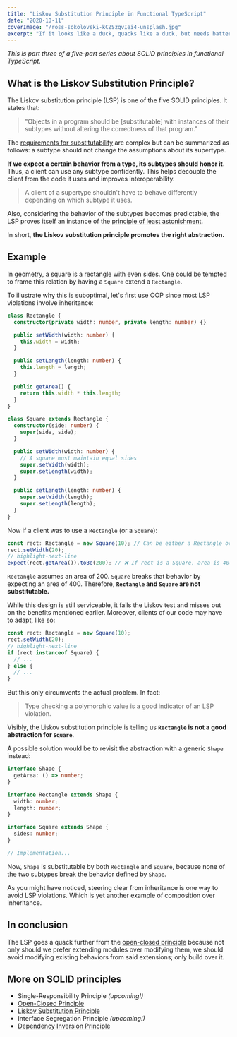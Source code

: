 ```yaml
---
title: "Liskov Substitution Principle in Functional TypeScript"
date: "2020-10-11"
coverImage: "/ross-sokolovski-kCZSzqvIei4-unsplash.jpg"
excerpt: "If it looks like a duck, quacks like a duck, but needs batteries, you probably have the wrong abstraction."
---
```


_This is part three of a five-part series about SOLID principles in functional TypeScript._

## What is the Liskov Substitution Principle?

The Liskov substitution principle (LSP) is one of the five SOLID principles. It states that:

> "Objects in a program should be [substitutable] with instances of their subtypes without altering the correctness of that program."

The [requirements for substitutability](https://en.wikipedia.org/wiki/Liskov_substitution_principle#Principle) are complex but can be summarized as follows:
a subtype should not change the assumptions about its supertype.

**If we expect a certain behavior from a type, its subtypes should honor it.** Thus, a client can use any subtype confidently.
This helps decouple the client from the code it uses and improves interoperability.

> A client of a supertype shouldn't have to behave differently depending on which subtype it uses.

Also, considering the behavior of the subtypes becomes predictable, the LSP proves itself an instance of the [principle of least astonishment](https://en.wikipedia.org/wiki/Principle_of_least_astonishment).

In short, **the Liskov substitution principle promotes the right abstraction.**

## Example

In geometry, a square is a rectangle with even sides.
One could be tempted to frame this relation by having a `Square` extend a `Rectangle`.

To illustrate why this is suboptimal, let's first use OOP since most LSP violations involve inheritance:

```ts
class Rectangle {
  constructor(private width: number, private length: number) {}

  public setWidth(width: number) {
    this.width = width;
  }

  public setLength(length: number) {
    this.length = length;
  }

  public getArea() {
    return this.width * this.length;
  }
}
```

```ts
class Square extends Rectangle {
  constructor(side: number) {
    super(side, side);
  }

  public setWidth(width: number) {
    // A square must maintain equal sides
    super.setWidth(width);
    super.setLength(width);
  }

  public setLength(length: number) {
    super.setWidth(length);
    super.setLength(length);
  }
}
```

Now if a client was to use a `Rectangle` (or a `Square`):

```ts
const rect: Rectangle = new Square(10); // Can be either a Rectangle or a Square
rect.setWidth(20);
// highlight-next-line
expect(rect.getArea()).toBe(200); // ❌ If rect is a Square, area is 400
```

`Rectangle` assumes an area of 200. `Square` breaks that behavior by expecting an area of 400.
Therefore, **`Rectangle` and `Square` are not substitutable.**

While this design is still serviceable, it fails the Liskov test and misses out on the benefits mentioned earlier.
Moreover, clients of our code may have to adapt, like so:

```ts
const rect: Rectangle = new Square(10);
rect.setWidth(20);
// highlight-next-line
if (rect instanceof Square) {
  // ...
} else {
  // ...
}
```

But this only circumvents the actual problem. In fact:

> Type checking a polymorphic value is a good indicator of an LSP violation.

Visibly, the Liskov substitution principle is telling us **`Rectangle` is not a good abstraction for `Square`**.

A possible solution would be to revisit the abstraction with a generic `Shape` instead:

```ts
interface Shape {
  getArea: () => number;
}

interface Rectangle extends Shape {
  width: number;
  length: number;
}

interface Square extends Shape {
  sides: number;
}

// Implementation...
```

Now, `Shape` is substitutable by both `Rectangle` and `Square`, because none of the two subtypes break the behavior defined by `Shape`.

As you might have noticed, steering clear from inheritance is one way to avoid LSP violations.
Which is yet another example of composition over inheritance.

## In conclusion

The LSP goes a quack further from the [open-closed principle](/open-closed-principle-in-functional-typescript) because not only should we prefer extending modules over modifying them, we should avoid modifying existing behaviors from said extensions; only build over it.

## More on SOLID principles

- Single-Responsibility Principle _(upcoming!)_
- [Open-Closed Principle](/open-closed-principle-in-functional-typescript)
- [Liskov Substitution Principle](/liskov-substitution-principle-in-functional-typescript)
- Interface Segregation Principle _(upcoming!)_
- [Dependency Inversion Principle](/dependency-inversion-principle-in-functional-typescript)

